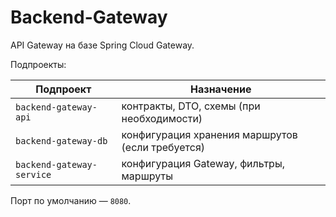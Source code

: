 # Backend-Gateway

API Gateway на базе Spring Cloud Gateway.

Подпроекты:

| Подпроект | Назначение |
|-----------|-----------|
| `backend-gateway-api`     | контракты, DTO, схемы (при необходимости) |
| `backend-gateway-db`      | конфигурация хранения маршрутов (если требуется) |
| `backend-gateway-service` | конфигурация Gateway, фильтры, маршруты |

Порт по умолчанию — `8080`.